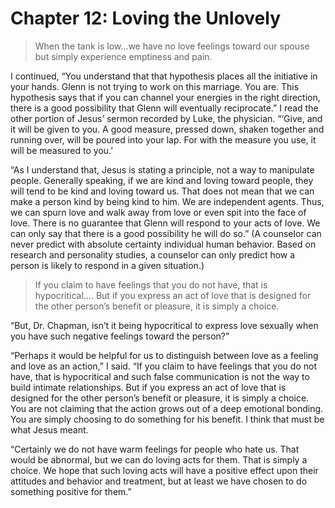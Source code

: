 # Chapter 12: Loving the Unlovely

> When the tank is low…we have no love feelings toward our spouse but simply experience emptiness and pain.

I continued, “You understand that that hypothesis places all the initiative in your hands. Glenn is not trying to work on this marriage. You are. This hypothesis says that if you can channel your energies in the right direction, there is a good possibility that Glenn will eventually reciprocate.” I read the other portion of Jesus’ sermon recorded by Luke, the physician. “‘Give, and it will be given to you. A good measure, pressed down, shaken together and running over, will be poured into your lap. For with the measure you use, it will be measured to you.’

“As I understand that, Jesus is stating a principle, not a way to manipulate people. Generally speaking, if we are kind and loving toward people, they will tend to be kind and loving toward us. That does not mean that we can make a person kind by being kind to him. We are independent agents. Thus, we can spurn love and walk away from love or even spit into the face of love. There is no guarantee that Glenn will respond to your acts of love. We can only say that there is a good possibility he will do so.” (A counselor can never predict with absolute certainty individual human behavior. Based on research and personality studies, a counselor can only predict how a person is likely to respond in a given situation.)

> If you claim to have feelings that you do not have, that is hypocritical…. But if you express an act of love that is designed for the other person’s benefit or pleasure, it is simply a choice.

“But, Dr. Chapman, isn’t it being hypocritical to express love sexually when you have such negative feelings toward the person?”

“Perhaps it would be helpful for us to distinguish between love as a feeling and love as an action,” I said. “If you claim to have feelings that you do not have, that is hypocritical and such false communication is not the way to build intimate relationships. But if you express an act of love that is designed for the other person’s benefit or pleasure, it is simply a choice. You are not claiming that the action grows out of a deep emotional bonding. You are simply choosing to do something for his benefit. I think that must be what Jesus meant.

“Certainly we do not have warm feelings for people who hate us. That would be abnormal, but we can do loving acts for them. That is simply a choice. We hope that such loving acts will have a positive effect upon their attitudes and behavior and treatment, but at least we have chosen to do something positive for them.”
